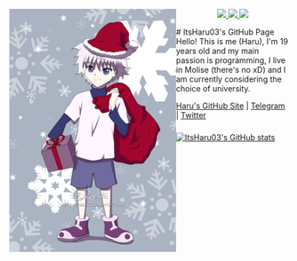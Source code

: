 <img align="left" src="https://github.com/ItsHaru03/ItsHaru03/blob/main/xmas_pfp.png" alt=""  width="300px"></a>
  <p align="center">
    <a href="https://t.me/ItsHaru03">
      <img width="25px" src="https://img.icons8.com/3d-fluency/512/telegram.png"/>
    </a>
    <a href="https://discordapp.com/users/588721950734680104">
      <img width="25px" src="https://img.icons8.com/3d-fluency/512/3d-fluency-discord.png"/>
    </a>
    <a href="https://twitter.com/@ItsHaru03">
      <img width="25px" src="https://img.icons8.com/3d-fluency/512/twitter-circled.png"/>
    </a>
  </p>
</h1>
# ItsHaru03's GitHub Page
Hello! This is me (Haru), I'm 19 years old and my main passion is programming, I live in Molise (there's no xD) and I am currently considering the choice of university.

[Haru's GitHub Site](https://itsharu03.github.io/) | [Telegram](https://t.me/ItsHaru03) | [Twitter](https://twitter.com/@ItsHaru03)
### 

[![ItsHaru03's GitHub stats](https://github-readme-stats.vercel.app/api?username=ItsHaru03&theme=dark)](https://github.com/anuraghazra/github-readme-stats)
